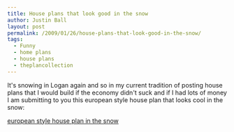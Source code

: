 ```yaml
---
title: House plans that look good in the snow
author: Justin Ball
layout: post
permalink: /2009/01/26/house-plans-that-look-good-in-the-snow/
tags:
  - Funny
  - home plans
  - house plans
  - theplancollection
---
```

It's snowing in Logan again and so in my current tradition of posting house plans that I would build if the economy didn't suck and if I had lots of money I am submitting to you this european style house plan that looks cool in the snow:

<a href="http://www.theplancollection.com/house-plans/home-plan-11442">european style house plan in the snow</a>